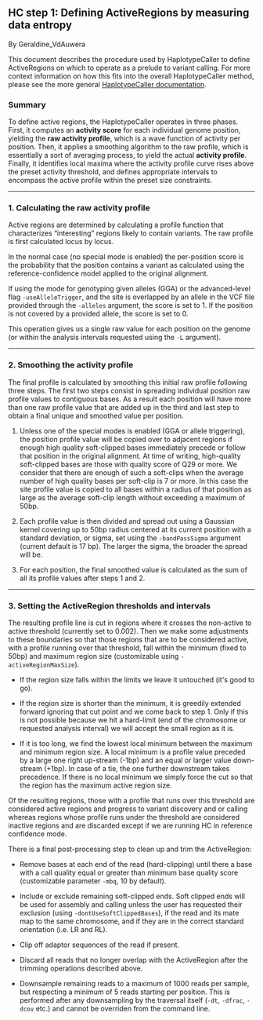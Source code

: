 ## HC step 1: Defining ActiveRegions by measuring data entropy

By Geraldine_VdAuwera

<p>This document describes the procedure used by HaplotypeCaller to define ActiveRegions on which to operate as a prelude to variant calling. For more context information on how this fits into the overall HaplotypeCaller method, please see the more general <a rel="nofollow" href="http://www.broadinstitute.org/gatk/guide/article?id=4148">HaplotypeCaller documentation</a>.</p>

<h3>Summary</h3>

<p>To define active regions, the HaplotypeCaller operates in three phases. First, it computes an <strong>activity score</strong> for each individual genome position, yielding the <strong>raw activity profile</strong>, which is a wave function of activity per position. Then, it applies a smoothing algorithm to the raw profile, which is essentially a sort of averaging process, to yield the actual <strong>activity profile</strong>. Finally, it identifies local maxima where the activity profile curve rises above the preset activity threshold, and defines appropriate intervals to encompass the active profile within the preset size constraints.</p>

<hr></hr><h3>1. Calculating the raw activity profile</h3>

<p>Active regions are determined by calculating a profile function that characterizes “interesting” regions likely to contain variants. The raw profile is first calculated locus by locus.</p>

<p>In the normal case (no special mode is enabled) the per-position score is the probability that the position contains a variant as calculated using the reference-confidence model applied to the original alignment.</p>

<p>If using the mode for genotyping given alleles (GGA) or the advanced-level flag <code class="code codeInline" spellcheck="false">-useAlleleTrigger</code>, and the site is overlapped by an allele in the VCF file provided through the <code class="code codeInline" spellcheck="false">-alleles</code> argument, the score is set to 1. If the position is not covered by a provided allele, the score is set to 0.</p>

<p>This operation gives us a single raw value for each position on the genome (or within the analysis intervals requested using the <code class="code codeInline" spellcheck="false">-L</code> argument).</p>

<hr></hr><h3>2. Smoothing the activity profile</h3>

<p>The final profile is calculated by smoothing this initial raw profile following three steps. The first two steps consist in spreading individual position raw profile values to contiguous bases. As a result each position will have more than one raw profile value that are added up in the third and last step to obtain a final unique and smoothed value per position.</p>

<ol><li><p>Unless one of the special modes is enabled (GGA or allele triggering), the position profile value will be copied over to adjacent regions if enough high quality soft-clipped bases immediately precede or follow that position in the original alignment. At time of writing, high-quality soft-clipped bases are those with quality score of Q29 or more. We consider that there are enough of such a soft-clips when the average number of high quality bases per soft-clip is 7 or more. In this case the site profile value is copied to all bases within a radius of that position as large as the average soft-clip length without exceeding a maximum of 50bp.</p></li>
<li><p>Each profile value is then divided and spread out using a Gaussian kernel covering up to 50bp radius centered at its current position with a standard deviation, or sigma, set using the <code class="code codeInline" spellcheck="false">-bandPassSigma</code> argument (current default is 17 bp). The larger the sigma, the broader the spread will be.</p></li>
<li><p>For each position, the final smoothed value is calculated as the sum of all its profile values after steps 1 and 2.</p></li>
</ol><hr></hr><h3>3. Setting the ActiveRegion thresholds and intervals</h3>

<p>The resulting profile line is cut in regions where it crosses the non-active to active threshold (currently set to 0.002). Then we make some adjustments to these boundaries so that those regions that are to be considered active, with a profile running over that threshold, fall within the minimum (fixed to 50bp) and maximum region size (customizable using <code class="code codeInline" spellcheck="false">-activeRegionMaxSize</code>).</p>

<ul><li><p>If the region size falls within the limits we leave it untouched (it's good to go).</p></li>
<li><p>If the region size is shorter than the minimum, it is greedily extended forward ignoring that cut point and we come back to step 1. Only if this is not possible because we hit a hard-limit (end of the chromosome or requested analysis interval) we will accept the small region as it is.</p></li>
<li><p>If it is too long, we find the lowest local minimum between the maximum and minimum region size. A local minimum is a profile value preceded by a large one right up-stream (-1bp) and an equal or larger value down-stream (+1bp). In case of a tie, the one further downstream takes precedence. If there is no local minimum we simply force the cut so that the region has the maximum active region size.</p></li>
</ul><p>Of the resulting regions, those with a profile that runs over this threshold are considered active regions and progress to variant discovery and or calling whereas regions whose profile runs under the threshold are considered inactive regions and are discarded except if we are running HC in reference confidence mode.</p>

<p>There is a final post-processing step to clean up and trim the ActiveRegion:</p>

<ul><li><p>Remove bases at each end of the read (hard-clipping) until there a base with a call quality equal or greater than minimum base quality score (customizable parameter <code class="code codeInline" spellcheck="false">-mbq</code>, 10 by default).</p></li>
<li><p>Include or exclude remaining soft-clipped ends. Soft clipped ends will be used for assembly and calling unless the user has requested their exclusion (using <code class="code codeInline" spellcheck="false">-dontUseSoftClippedBases</code>), if the read and its mate map to the same chromosome, and if they are in the correct standard orientation (i.e. LR and RL).</p></li>
<li><p>Clip off adaptor sequences of the read if present.</p></li>
<li><p>Discard all reads that no longer overlap with the ActiveRegion after the trimming operations described above.</p></li>
<li><p>Downsample remaining reads to a maximum of 1000 reads per sample, but respecting a minimum of 5 reads starting per position. This is performed after any downsampling by the traversal itself (<code class="code codeInline" spellcheck="false">-dt</code>, <code class="code codeInline" spellcheck="false">-dfrac</code>, <code class="code codeInline" spellcheck="false">-dcov</code> etc.) and cannot be overriden from the command line.</p></li>
</ul>